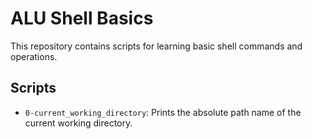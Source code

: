 # ALU Shell Basics

This repository contains scripts for learning basic shell commands and operations.

## Scripts

- `0-current_working_directory`: Prints the absolute path name of the current working directory.

